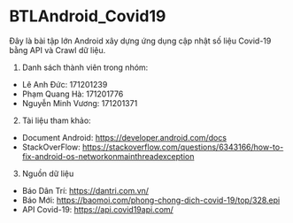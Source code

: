 # BTLAndroid_Covid19
Đây là bài tập lớn Android xây dựng ứng dụng cập nhật số liệu Covid-19 bằng API và Crawl dữ liệu. <br>
1. Danh sách thành viên trong nhóm:
- Lê Anh Đức: 171201239
- Phạm Quang Hà: 171201776
- Nguyễn Minh Vương: 171201371
2. Tài liệu tham khảo: 
- Document Android: https://developer.android.com/docs
- StackOverFlow: https://stackoverflow.com/questions/6343166/how-to-fix-android-os-networkonmainthreadexception
3. Nguồn dữ liệu
- Báo Dân Trí: https://dantri.com.vn/
- Báo Mới: https://baomoi.com/phong-chong-dich-covid-19/top/328.epi
- API Covid-19: https://api.covid19api.com/
